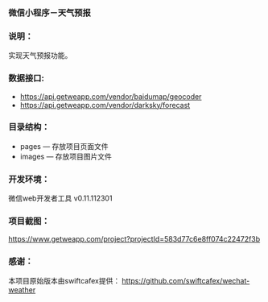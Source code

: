 ### 微信小程序－天气预报

### 说明：

实现天气预报功能。

### 数据接口:

- https://api.getweapp.com/vendor/baidumap/geocoder
- https://api.getweapp.com/vendor/darksky/forecast

### 目录结构：

- pages — 存放项目页面文件
- images — 存放项目图片文件

### 开发环境：

微信web开发者工具 v0.11.112301

### 项目截图：

https://www.getweapp.com/project?projectId=583d77c6e8ff074c22472f3b

### 感谢：

本项目原始版本由swiftcafex提供： https://github.com/swiftcafex/wechat-weather

